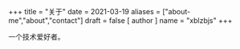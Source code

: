 +++
title = "关于"
date = 2021-03-19
aliases = ["about-me","about","contact"]
draft = false
[ author ]
  name = "xblzbjs"
+++

一个技术爱好者。